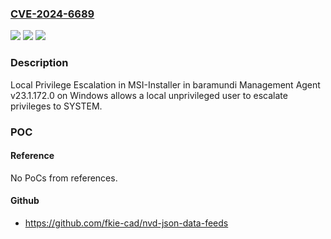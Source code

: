 ### [CVE-2024-6689](https://cve.mitre.org/cgi-bin/cvename.cgi?name=CVE-2024-6689)
![](https://img.shields.io/static/v1?label=Product&message=Management%20Agent&color=blue)
![](https://img.shields.io/static/v1?label=Version&message=0%3C%3D%2023.1.172.0%20&color=brighgreen)
![](https://img.shields.io/static/v1?label=Vulnerability&message=CWE-749%20Exposed%20Dangerous%20Method%20or%20Function&color=brighgreen)

### Description

Local Privilege Escalation in MSI-Installer in baramundi Management Agent v23.1.172.0 on Windows allows a local unprivileged user to escalate privileges to SYSTEM.

### POC

#### Reference
No PoCs from references.

#### Github
- https://github.com/fkie-cad/nvd-json-data-feeds

